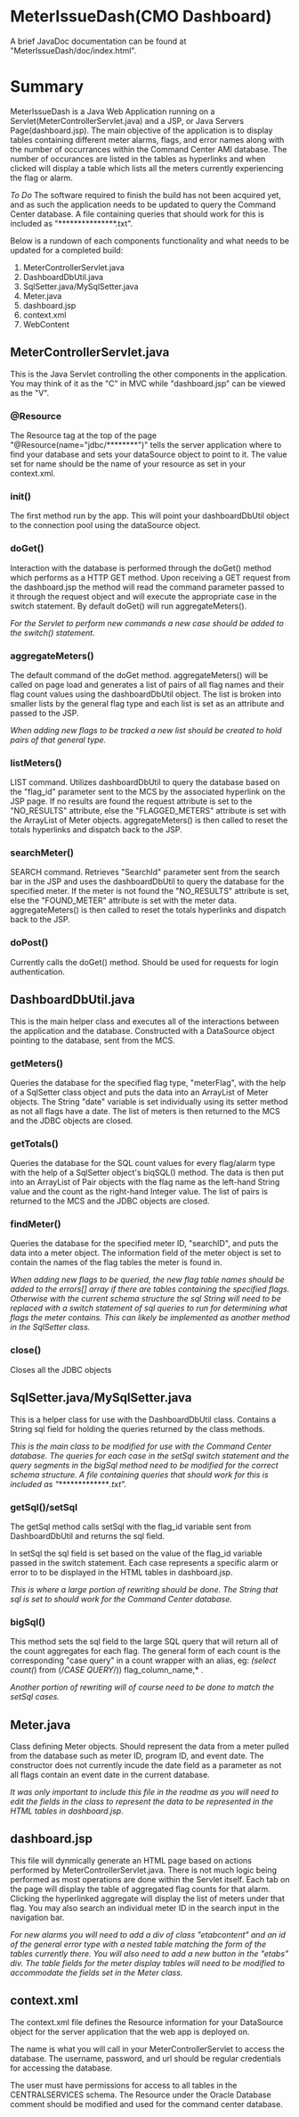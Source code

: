 # MeterIssueDash(CMO Dashboard)

A brief JavaDoc documentation can be found at "MeterIssueDash/doc/index.html".

# Summary
MeterIssueDash is a Java Web Application running on a Servlet(MeterControllerServlet.java) and a JSP, or Java Servers Page(dashboard.jsp). The main objective of the application is to display tables containing different meter alarms, flags, and error names along with the number of occurrances within the Command Center AMI database. The number of occurances are listed in the tables as hyperlinks and when clicked will display a table which lists all the meters currently experiencing the flag or alarm.

*To Do*
The software required to finish the build has not been acquired yet, and as such the application needs to be updated to query the Command Center database. A file containing queries that should work for this is included as "***************.txt".

Below is a rundown of each components functionality and what needs to be updated for a completed build:
1. MeterControllerServlet.java
2. DashboardDbUtil.java
3. SqlSetter.java/MySqlSetter.java
4. Meter.java
5. dashboard.jsp
6. context.xml
7. WebContent


## MeterControllerServlet.java 

This is the Java Servlet controlling the other components in the application. You may think of it as the "C" in MVC while "dashboard.jsp" can be viewed as the "V". 

### @Resource
The Resource tag at the top of the page "@Resource(name="jdbc/********")" tells the server application where to find your database and sets your dataSource object to point to it. The value set for name should be the name of your resource as set in your context.xml.

### init()
The first method run by the app. This will point your dashboardDbUtil object to the connection pool using the dataSource object.

### doGet()
Interaction with the database is performed through the doGet() method which performs as a HTTP GET method. Upon receiving a GET request from the dashboard.jsp the method will read the command parameter passed to it through the request object and will execute the appropriate case in the switch statement. By default doGet() will run aggregateMeters(). 

*For the Servlet to perform new commands a new case should be added to the switch() statement.*

### aggregateMeters()
The default command of the doGet method. aggregateMeters() will be called on page load and generates a list of pairs of all flag names and their flag count values using the dashboardDbUtil object. The list is broken into smaller lists by the general flag type and each list is set as an attribute and passed to the JSP.

*When adding new flags to be tracked a new list should be created to hold pairs of that general type.*

### listMeters()
LIST command. Utilizes dashboardDbUtil to query the database based on the "flag_id" parameter sent to the MCS by the associated hyperlink on the JSP page. If no results are found the request attribute is set to the "NO_RESULTS" attribute, else the "FLAGGED_METERS" attribute is set with the ArrayList of Meter objects. aggregateMeters() is then called to reset the totals hyperlinks and dispatch back to the JSP.

### searchMeter()
SEARCH command. Retrieves "SearchId" parameter sent from the search bar in the JSP and uses the dashboardDbUtil to query the database for the specified meter. If the meter is not found the "NO_RESULTS" attribute is set, else the "FOUND_METER" attribute is set with the meter data. aggregateMeters() is then called to reset the totals hyperlinks and dispatch back to the JSP.

### doPost()
Currently calls the doGet() method. Should be used for requests for login authentication. 


## DashboardDbUtil.java

This is the main helper class and executes all of the interactions between the application and the database. Constructed with a DataSource object pointing to the database, sent from the MCS. 

### getMeters()
Queries the database for the specified flag type, "meterFlag", with the help of a SqlSetter class object and puts the data into an ArrayList of Meter objects. The String "date" variable is set individually using its setter method as not all flags have a date. The list of meters is then returned to the MCS and the JDBC objects are closed.

### getTotals()
Queries the database for the SQL count values for every flag/alarm type with the help of a SqlSetter  object's biqSQL() method. The data is then put into an ArrayList of Pair objects with the flag name as the left-hand String value and the count as the right-hand Integer value. The list of pairs is returned to the MCS and the JDBC objects are closed.

### findMeter()
Queries the database for the specified meter ID, "searchID", and puts the data into a meter object. The information field of the meter object is set to contain the names of the flag tables the meter is found in.

*When adding new flags to be queried, the new flag table names should be added to the errors[] array if there are tables containing the specified flags. Otherwise with the current schema structure the sql String will need to be replaced with a switch statement of sql queries to run for determining what flags the meter contains. This can likely be implemented as another method in the SqlSetter class.*

### close()
Closes all the JDBC objects


## SqlSetter.java/MySqlSetter.java 

This is a helper class for use with the DashboardDbUtil class. Contains a String sql field for holding the queries returned by the class methods. 

*This is the main class to be modified for use with the Command Center database. The queries for each case in the setSql switch statement and the query segments in the bigSql method need to be modified for the correct schema structure. A file containing queries that should work for this is included as "***************.txt".*

### getSql()/setSql
The getSql method calls setSql with the flag_id variable sent from DashboardDbUtil and returns the sql field. 

In setSql the sql field is set based on the value of the flag_id variable passed in the switch statement. Each case represents a specific alarm or error to to be displayed in the HTML tables in dashboard.jsp. 

*This is where a large portion of rewriting should be done. The String that sql is set to should work for the Command Center database.*

### bigSql()
This method sets the sql field to the large SQL query that will return all of the count aggregates for each flag. The general form of each count is the corresponding "case query" in a count wrapper with an alias, eg: *(select count(*) from (/*CASE QUERY*/)) flag_column_name,* . 

*Another portion of rewriting will of course need to be done to match the setSql cases.*


## Meter.java 

Class defining Meter objects. Should represent the data from a meter pulled from the database such as meter ID, program ID, and event date. The constructor does not currently incude the date field as a parameter as not all flags contain an event date in the current database. 

*It was only important to include this file in the readme as you will need to edit the fields in the class to represent the data to be represented in the HTML tables in dashboard.jsp.*


## dashboard.jsp 

This file will dynmically generate an HTML page based on actions performed by MeterControllerServlet.java. There is not much logic being performed as most operations are done within the Servlet itself. Each tab on the page will display the table of aggregated flag counts for that alarm. Clicking the hyperlinked aggregate will display the list of meters under that flag. You may also search an individual meter ID in the search input in the navigation bar. 

*For new alarms you will need to add a div of class "etabcontent" and an id of the general error type with a nested table matching the form of the tables currently there. You will also need to add a new button in the "etabs" div. The table fields for the meter display tables will need to be modified to accommodate the fields set in the Meter class.*


## context.xml

The context.xml file defines the Resource information for your DataSource object for the server application that the web app is deployed on. 

The name is what you will call in your MeterControllerServlet to access the database. The username, password, and url should be regular credentials for accessing the database. 

The user must have permissions for access to all tables in the CENTRALSERVICES schema. The Resource under the Oracle Database comment should be modified and used for the command center database.